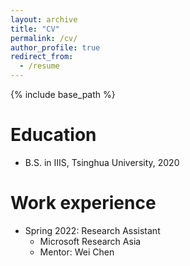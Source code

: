 ```yaml
---
layout: archive
title: "CV"
permalink: /cv/
author_profile: true
redirect_from:
  - /resume
---
```


{% include base_path %}

Education
======
* B.S. in IIIS, Tsinghua University, 2020


Work experience
======
* Spring 2022: Research Assistant
  * Microsoft Research Asia
  * Mentor: Wei Chen


  

